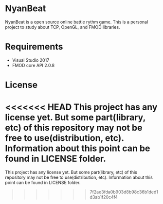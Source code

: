 # NyanBeat

NyanBeat is a open source online battle rythm game. This is a personal project to study about TCP, OpenGL, and FMOD libraries.

# Requirements

- Visual Studio 2017
- FMOD core API 2.0.8

# License

<<<<<<< HEAD
This project has any license yet. But some part(library, etc) of this repository may not be free to use(distribution, etc). Information about this point can be found in LICENSE folder.
=======
This project has any license yet. But some part(library, etc) of this repository may not be free to use(distribution, etc). Information about this point can be found in LICENSE folder.
>>>>>>> 7f2ae3fda0b903d8b98c36b1ded1d3ab1f20c4f4
